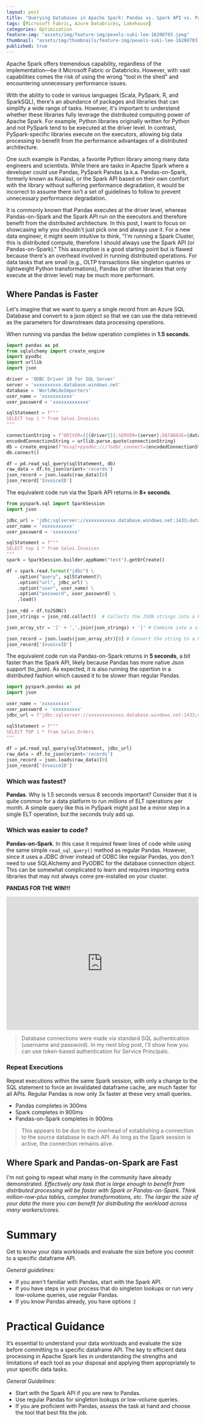```yaml
---
layout: post
title: "Querying Databases in Apache Spark: Pandas vs. Spark API vs. Pandas-on-Spark"
tags: [Microsoft Fabric, Azure Databricks, Lakehouse]
categories: Optimization
feature-img: "assets/img/feature-img/pexels-suki-lee-16200703.jpeg"
thumbnail: "assets/img/thumbnails/feature-img/pexels-suki-lee-16200703.jpeg"
published: true
---
```


Apache Spark offers tremendous capability, regardless of the implementation—be it Microsoft Fabric or Databricks. However, with vast capabilities comes the risk of using the wrong "tool in the shed" and encountering unnecessary performance issues.

With the ability to code in various languages (Scala, PySpark, R, and SparkSQL), there's an abundance of packages and libraries that can simplify a wide range of tasks. However, it's important to understand whether these libraries fully leverage the distributed computing power of Apache Spark. For example, Python libraries originally written for Python and not PySpark tend to be executed at the driver level. In contrast, PySpark-specific libraries execute on the executors, allowing big data processing to benefit from the performance advantages of a distributed architecture.

One such example is Pandas, a favorite Python library among many data engineers and scientists. While there are tasks in Apache Spark where a developer could use Pandas, PySpark Pandas (a.k.a. Pandas-on-Spark, formerly known as Koalas), or the Spark API based on their own comfort with the library without suffering performance degradation, it would be incorrect to assume there isn’t a set of guidelines to follow to prevent unnecessary performance degradation.

It is commonly known that Pandas executes at the driver level, whereas Pandas-on-Spark and the Spark API run on the executors and therefore benefit from the distributed architecture. In this post, I want to focus on showcasing why you shouldn't just pick one and always use it. For a new data engineer, it might seem intuitive to think, "I'm running a Spark Cluster, this is distributed compute, therefore I should always use the Spark API (or Pandas-on-Spark)." This assumption is a good starting point but is flawed because there's an overhead involved in running distributed operations. For data tasks that are small (e.g., OLTP transactions like singleton queries or lightweight Python transformations), Pandas (or other libraries that only execute at the driver level) may be much more performant.

## Where Pandas is Faster
Let's imagine that we want to query a single record from an Azure SQL Database and convert to a json object so that we can use the data retrieved as the parameters for downstream data processing operations.

When running via pandas the below operation completes in **1.5 seconds**. 
```python
import pandas as pd
from sqlalchemy import create_engine
import pyodbc
import urllib
import json

driver = 'ODBC Driver 18 for SQL Server'
server = 'xxxxxxxxxx.database.windows.net'
database = 'WorldWideImporters'
user_name = 'xxxxxxxxxxx'
user_password = 'xxxxxxxxxxxxx'

sqlStatement = f"""
SELECT top 1 * from Sales.Invoices
"""

connectionString = f"DRIVER={{{driver}}};SERVER={server};DATABASE={database}"
encodedConnectionString = urllib.parse.quote(connectionString)
db = create_engine(f"mssql+pyodbc:///?odbc_connect={encodedConnectionString}", connect_args={'password': user_password, 'user': user_name})
db.connect()

df = pd.read_sql_query(sqlStatement, db)
raw_data = df.to_json(orient='records')
json_record = json.loads(raw_data)[0]
json_record['InvoiceID']
```

The equivalent code run via the Spark API returns in **8+ seconds**.
```python
from pyspark.sql import SparkSession
import json

jdbc_url = 'jdbc:sqlserver://xxxxxxxxxxx.database.windows.net:1433;database=WorldWideImporters;encrypt=true;trustServerCertificate=false;hostNameInCertificate=*.database.windows.net;loginTimeout=30;'
user_name = 'xxxxxxxxxxx'
user_password = 'xxxxxxxxx'

sqlStatement = f"""
SELECT top 1 * from Sales.Invoices
"""
spark = SparkSession.builder.appName("test").getOrCreate()

df = spark.read.format("jdbc") \
    .option("query", sqlStatement)\
    .option("url", jdbc_url) \
    .option("user", user_name) \
    .option("password", user_password) \
    .load()
    
json_rdd = df.toJSON()
json_strings = json_rdd.collect()  # Collects the JSON strings into a Python list

json_array_str = '[' + ','.join(json_strings) + ']' # Combine into a single JSON object (as an array)

json_record = json.loads(json_array_str)[0] # Convert the string to a Python dictionary
json_record['InvoiceID']
```

The equivalent code run via Pandas-on-Spark returns in **5 seconds**, a bit faster than the Spark API, likely because Pandas has more native Json support (to_json). As expected, it is also running the opertion in a distributed fashion which caused it to be slower than regular Pandas.
```python
import pyspark.pandas as pd
import json

user_name = 'xxxxxxxxxx'
user_password = 'xxxxxxxxxx'
jdbc_url = f"jdbc:sqlserver://xxxxxxxxxxxxx.database.windows.net:1433;database=WorldWideImporters;encrypt=true;trustServerCertificate=false;hostNameInCertificate=*.database.windows.net;loginTimeout=30;user={user_name};password={user_password}"

sqlStatement = f"""
SELECT TOP 1 * from Sales.Orders
"""

df = pd.read_sql_query(sqlStatement, jdbc_url)
raw_data = df.to_json(orient='records')
json_record = json.loads(raw_data)[0]
json_record['InvoiceID']
```
### Which was fastest?
**Pandas**. Why is 1.5 seconds versus 8 seconds important? Consider that it is quite common for a data platform to run _millions_ of ELT operations per month. A simple query like this in PySpark might just be a minor step in a single ELT operation, but the seconds truly add up.

### Which was easier to code?
**Pandas-on-Spark**. In this case it required fewer lines of code while using the same simple `read_sql_query()` method as regular Pandas. However, since it uses a JDBC driver instead of ODBC like regular Pandas, you don't need to use SQLAlchemy and PyODBC for the database connection object. This can be somewhat complicated to learn and requires importing extra libraries that may not always come pre-installed on your cluster.

**PANDAS FOR THE WIN!!!**
<div style="width:100%;height:0;padding-bottom:69%;position:relative;"><iframe src="https://giphy.com/embed/EPcvhM28ER9XW" width="100%" height="100%" style="position:absolute" frameBorder="0" class="giphy-embed" allowFullScreen></iframe></div><p><a href="https://giphy.com/gifs/panda-angry-breaking-EPcvhM28ER9XW"></a></p>

> Database connections were made via standard SQL authentication (username and password). In my next blog post, I'll show how you can use token-based authentication for Service Principals.

### Repeat Executions
Repeat executions within the same Spark session, with only a change to the SQL statement to force an invalidated dataframe cache, are much faster for all APIs. Regular Pandas is now only 3x faster at these very small queries.
- Pandas completes in 300ms
- Spark completes in 900ms
- Pandas-on-Spark completes in 900ms

>This appears to be due to the overhead of establishing a connection to the source database in each API. As long as the Spark session is active, the connection remains alive.

## Where Spark and Pandas-on-Spark are Fast
I'm not going to repeat what many in the community have already demonstrated. _Effectively any task that is large enough to benefit from distributed processing will be faster with Spark or Pandas-on-Spark. Think million-row-plus tables, complex transformations, etc. The larger the size of your data the more you can benefit for distributing the workload across many workers/cores._

# Summary
Get to know your data workloads and evaluate the size before you commit to a specific dataframe API.

_General guidelines:_
- If you aren't familiar with Pandas, start with the Spark API.
- If you have steps in your process that do singleton lookups or run very low-volume queries, use regular Pandas.
- If you know Pandas already, you have options :)

# Practical Guidance
It’s essential to understand your data workloads and evaluate the size before committing to a specific dataframe API. The key to efficient data processing in Apache Spark lies in understanding the strengths and limitations of each tool as your disposal and applying them appropriately to your specific data tasks.

_General Guidelines_:
- Start with the Spark API if you are new to Pandas.
- Use regular Pandas for singleton lookups or low-volume queries.
- If you are proficient with Pandas, assess the task at hand and choose the tool that best fits the job.